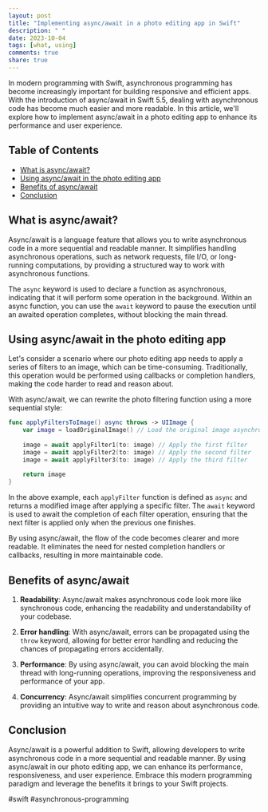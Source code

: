 ```yaml
---
layout: post
title: "Implementing async/await in a photo editing app in Swift"
description: " "
date: 2023-10-04
tags: [what, using]
comments: true
share: true
---
```


In modern programming with Swift, asynchronous programming has become increasingly important for building responsive and efficient apps. With the introduction of async/await in Swift 5.5, dealing with asynchronous code has become much easier and more readable. In this article, we'll explore how to implement async/await in a photo editing app to enhance its performance and user experience.

## Table of Contents
- [What is async/await?](#what-is-asyncawait)
- [Using async/await in the photo editing app](#using-asyncawait-in-the-photo-editing-app)
- [Benefits of async/await](#benefits-of-asyncawait)
- [Conclusion](#conclusion)

## What is async/await?

Async/await is a language feature that allows you to write asynchronous code in a more sequential and readable manner. It simplifies handling asynchronous operations, such as network requests, file I/O, or long-running computations, by providing a structured way to work with asynchronous functions.

The `async` keyword is used to declare a function as asynchronous, indicating that it will perform some operation in the background. Within an async function, you can use the `await` keyword to pause the execution until an awaited operation completes, without blocking the main thread.

## Using async/await in the photo editing app

Let's consider a scenario where our photo editing app needs to apply a series of filters to an image, which can be time-consuming. Traditionally, this operation would be performed using callbacks or completion handlers, making the code harder to read and reason about.

With async/await, we can rewrite the photo filtering function using a more sequential style:

```swift
func applyFiltersToImage() async throws -> UIImage {
    var image = loadOriginalImage() // Load the original image asynchronously
    
    image = await applyFilter1(to: image) // Apply the first filter
    image = await applyFilter2(to: image) // Apply the second filter
    image = await applyFilter3(to: image) // Apply the third filter
    
    return image
}
```

In the above example, each `applyFilter` function is defined as `async` and returns a modified image after applying a specific filter. The `await` keyword is used to await the completion of each filter operation, ensuring that the next filter is applied only when the previous one finishes.

By using async/await, the flow of the code becomes clearer and more readable. It eliminates the need for nested completion handlers or callbacks, resulting in more maintainable code.

## Benefits of async/await

1. **Readability**: Async/await makes asynchronous code look more like synchronous code, enhancing the readability and understandability of your codebase.

2. **Error handling**: With async/await, errors can be propagated using the `throw` keyword, allowing for better error handling and reducing the chances of propagating errors accidentally.

3. **Performance**: By using async/await, you can avoid blocking the main thread with long-running operations, improving the responsiveness and performance of your app.

4. **Concurrency**: Async/await simplifies concurrent programming by providing an intuitive way to write and reason about asynchronous code.

## Conclusion

Async/await is a powerful addition to Swift, allowing developers to write asynchronous code in a more sequential and readable manner. By using async/await in our photo editing app, we can enhance its performance, responsiveness, and user experience. Embrace this modern programming paradigm and leverage the benefits it brings to your Swift projects.

#swift #asynchronous-programming